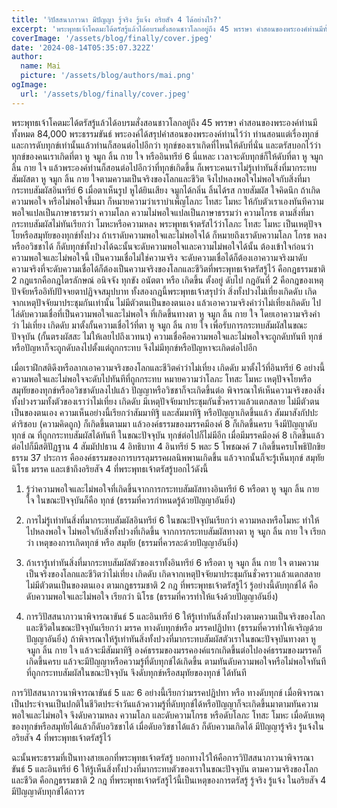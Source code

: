 ```yaml
---
title: 'วิปัสสนาภาวนา มีปัญญา รู้จริง รู้แจ้ง อริยสัจ 4 ได้อย่างไร?'
excerpt: 'พระพุทธเจ้าโคตมะได้ตรัสรู้แล้วได้อบรมสั่งสอนชาวโลกอยู่ถึง 45 พรรษา คำสอนของพระองค์ท่านมีทั้งหมด 84,000 พระธรรมขันธ์ พระองค์ได้สรุปคำสอนของพระองค์ท่านไว้ว่า ท่านสอนแต่เรื่องทุกข์และการดับทุกข์เท่านั้นแล้วท่านก็สอนต่อไปอีกว่า ทุกข์ของเราเกิดที่ไหนให้ดับที่นั่น'
coverImage: '/assets/blog/finally/cover.jpeg'
date: '2024-08-14T05:35:07.322Z'
author:
  name: Mai
  picture: '/assets/blog/authors/mai.png'
ogImage:
  url: '/assets/blog/finally/cover.jpeg'
---
```


พระพุทธเจ้าโคตมะได้ตรัสรู้แล้วได้อบรมสั่งสอนชาวโลกอยู่ถึง 45 พรรษา คำสอนของพระองค์ท่านมีทั้งหมด 84,000 พระธรรมขันธ์ พระองค์ได้สรุปคำสอนของพระองค์ท่านไว้ว่า ท่านสอนแต่เรื่องทุกข์และการดับทุกข์เท่านั้นแล้วท่านก็สอนต่อไปอีกว่า ทุกข์ของเราเกิดที่ไหนให้ดับที่นั่น และตรัสบอกไว้ว่าทุกข์ของคนเราเกิดที่ตา หู จมูก ลิ้น กาย ใจ หรืออินทรีย์ 6 นี่แหละ เวลาจะดับทุกข์ก็ให้ดับที่ตา หู จมูก ลิ้น กาย ใจ แล้วพระองค์ท่านก็สอนต่อไปอีกว่าที่ทุกข์เกิดขึ้น ก็เพราะคนเราไม่รู้เท่าทันสิ่งที่มากระทบสัมผัสตา หู จมูก ลิ้น กาย ใจตามความเป็นจริงของโลกและชีวิต จึงไปหลงพอใจไม่พอใจกับสิ่งที่มากระทบสัมผัสอินทรีย์ 6 เมื่อตาเห็นรูป หูได้ยินเสียง จมูกได้กลิ่น ลิ้นได้รส กายสัมผัส ใจคิดนึก ถ้าเกิดความพอใจ หรือไม่พอใจขึ้นมา ก็หมายความว่าเราบำเพ็ญโลภะ โทสะ โมหะ ให้กับตัวเราเองทันทีความพอใจแปลเป็นภาษาธรรมว่า ความโลภ ความไม่พอใจแปลเป็นภาษาธรรมว่า ความโกรธ ตามสิ่งที่มากระทบสัมผัสไม่ทันเรียกว่า โมหะหรือความหลง พระพุทธเจ้าตรัสไว้ว่าโลภะ โทสะ โมหะ เป็นเหตุปัจจโยหรือสมุทัยของทุกข์ทั้งปวง ถ้าเราดับความพอใจและไม่พอใจได้ ก็หมายถึงเราดับความโลภ โกรธ หลง หรืออวิชชาได้ ก็ดับทุกข์ทั้งปวงได้ฉะนั้นจะดับความพอใจและความไม่พอใจได้นั้น ต้องเข้าใจก่อนว่าความพอใจและไม่พอใจนี้ เป็นความเชื่อไม่ใช่ความจริง จะดับความเชื่อได้ก็ต้องเอาความจริงมาดับ ความจริงที่จะดับความเชื่อได้ก็ต้องเป็นความจริงของโลกและชีวิตที่พระพุทธเจ้าตรัสรู้ไว้ คือกฎธรรมชาติ 2 กฎแรกคือกฎไตรลักษณ์ อนิจจัง ทุกขัง อนัตตา หรือ เกิดขึ้น ตั้งอยู่ ดับไป กฎอันที่ 2 คือกฎของเหตุปัจจัยหรืออิทัปปัจจยตาปฏิจจสมุปบาท ทั้งสองกฎนี้พระพุทธเจ้าสรุปว่า สิ่งทั้งปวงไม่เที่ยงเกิดดับ เกิดจากเหตุปัจจัยมาประชุมกันเท่านั้น ไม่มีตัวตนเป็นของตนเอง แล้วเอาความจริงคำว่าไม่เที่ยงเกิดดับ ไปไล่ดับความเชื่อที่เป็นความพอใจและไม่พอใจ ที่เกิดขึ้นทางตา หู จมูก ลิ้น กาย ใจ โดยเอาความจริงคำว่า ไม่เที่ยง เกิดดับ มาตั้งกั้นความเชื่อไว้ที่ตา หู จมูก ลิ้น กาย ใจ เพื่อรับการกระทบสัมผัสในขณะปัจจุบัน (กั้นตรงผัสสะ ไม่ให้เลยไปถึงเวทนา) ความเชื่อคือความพอใจและไม่พอใจจะถูกดับทันที ทุกข์หรือปัญหาก็จะถูกดับลงไปตั้งแต่ถูกกระทบ จึงไม่มีทุกข์หรือปัญหาจะเกิดต่อไปอีก

เมื่อเราฝึกสติดึงหรือลากเอาความจริงของโลกและชีวิตคำว่าไม่เที่ยง เกิดดับ มาตั้งไว้ที่อินทรีย์ 6 อย่างนี้ ความพอใจและไม่พอใจจะดับไปทันทีที่ถูกกระทบ หมายความว่าโลภะ โทสะ โมหะ เหตุปัจจโยหรือสมุทัยของทุกข์หรืออวิชชาดับลงไปแล้ว ปัญญาหรือวิชชาก็จะเกิดขึ้นต่อ พิจารณาให้เห็นความจริงของสิ่งทั้งปวงรวมทั้งตัวของเราว่าไม่เที่ยง เกิดดับ มีเหตุปัจจัยมาประชุมกันชั่วคราวแล้วแตกสลาย ไม่มีตัวตนเป็นของตนเอง ความเห็นอย่างนี้เรียกว่าสัมมาทิฐิ และสัมมาทิฐิ หรือปัญญาเกิดขึ้นแล้ว สัมมาสังกัปปะ ดำริชอบ (ความคิดถูก) ก็เกิดขึ้นตามมา แล้วองค์ธรรมของมรรคมีองค์ 8 ก็เกิดขึ้นครบ จึงมีปัญญาดับทุกข์ ณ ที่ถูกกระทบสัมผัสได้ทันที ในขณะปัจจุบัน ทุกข์ต่อไปก็ไม่มีอีก เมื่อมีมรรคมีองค์ 8 เกิดขึ้นแล้ว ต่อไปก็มีสติปัฏฐาน 4 สัมมัปปธาน 4 อิทธิบาท 4 อินทรีย์ 5 พละ 5 โพชฌงค์ 7 เกิดขึ้นครบโพธิปักขิยธรรม 37 ประการ คือองค์ธรรมของการบรรลุมรรคผลนิพพานเกิดขึ้น แล้วจากนั้นก็จะรู้เห็นทุกข์ สมุทัย นิโรธ มรรค และเข้าถึงอริยสัจ 4 ที่พระพุทธเจ้าตรัสรู้บอกไว้ดังนี้

1. รู้ว่าความพอใจและไม่พอใจที่เกิดขึ้นจากการกระทบสัมผัสทางอินทรีย์ 6 หรือตา หู จมูก ลิ้น กาย ใจ ในขณะปัจจุบันก็คือ ทุกข์ (ธรรมที่ควรกำหนดรู้ด้วยปัญญาอันยิ่ง)

2. การไม่รู้เท่าทันสิ่งที่มากระทบสัมผัสอินทรีย์ 6 ในขณะปัจจุบันเรียกว่า ความหลงหรือโมหะ ทำให้ไปหลงพอใจ ไม่พอใจกับสิ่งทั้งปวงที่เกิดขึ้น จากการกระทบสัมผัสทางตา หู จมูก ลิ้น กาย ใจ เรียกว่า เหตุของการเกิดทุกข์ หรือ สมุทัย (ธรรมที่ควรละด้วยปัญญาอันยิ่ง)

3. ถ้าเรารู้เท่าทันสิ่งที่มากระทบสัมผัสตัวของเราทั้งอินทรีย์ 6 หรือตา หู จมูก ลิ้น กาย ใจ ตามความเป็นจริงของโลกและชีวิตว่าไม่เที่ยง เกิดดับ เกิดจากเหตุปัจจัยมาประชุมกันชั่วคราวแล้วแตกสลาย ไม่มีตัวตนเป็นของตนเอง ตามกฎธรรมชาติ 2 กฎ ที่พระพุทธเจ้าตรัสรู้ไว้ รู้อย่างนี้ดับทุกข์ได้ คือดับความพอใจและไม่พอใจ เรียกว่า นิโรธ (ธรรมที่ควรทำให้แจ้งด้วยปัญญาอันยิ่ง)

4. การวิปัสสนาภาวนาพิจารณาขันธ์ 5 และอินทรีย์ 6 ให้รู้เท่าทันสิ่งทั้งปวงตามความเป็นจริงของโลกและชีวิตในขณะปัจจุบันเรียกว่า มรรค ทางดับทุกข์หรือ มรรคปฏิปทา (ธรรมที่ควรทำให้เจริญด้วยปัญญาอันยิ่ง) ถ้าพิจารณาให้รู้เท่าทันสิ่งทั้งปวงที่มากระทบสัมผัสตัวเราในขณะปัจจุบันทางตา หู จมูก ลิ้น กาย ใจ แล้วจะมีสัมมาทิฐิ องค์ธรรมของมรรคองค์แรกเกิดขึ้นต่อไปองค์ธรรมของมรรคก็เกิดขึ้นครบ แล้วจะมีปัญญาหรือความรู้ที่ดับทุกข์ได้เกิดขึ้น ตามทันดับความพอใจหรือไม่พอใจทันทีที่ถูกกระทบสัมผัสในขณะปัจจุบัน จึงดับทุกข์หรือสมุทัยของทุกข์ ได้ทันที

การวิปัสสนาภาวนาพิจารณาขันธ์ 5 และ 6 อย่างนี้เรียกว่ามรรคปฏิปทา หรือ ทางดับทุกข์ เมื่อพิจารณาเป็นประจำจนเป็นปกติในชีวิตประจำวันแล้วความรู้ที่ดับทุกข์ได้หรือปัญญาก็จะเกิดขึ้นมาตามทันความพอใจและไม่พอใจ จึงดับความหลง ความโลภ และดับความโกรธ หรือดับโลภะ โทสะ โมหะ เมื่อดับเหตุของทุกข์หรือสมุทัยได้แล้วก็ดับอวิชชาได้ เมื่อดับอวิชชาได้แล้ว ก็ดับความเกิดได้ มีปัญญารู้จริง รู้แจ้งในอริยสัจ 4 ที่พระพุทธเจ้าตรัสรู้ไว้

ฉะนั้นพระธรรมที่เป็นทางสายเอกที่พระพุทธเจ้าตรัสรู้ บอกทางไว้ให้คือการวิปัสสนาภาวนาพิจารณาขันธ์ 5 และอินทรีย์ 6 ให้รู้เห็นสิ่งทั้งปวงที่มากระทบตัวของเราในขณะปัจจุบัน ตามความจริงของโลกและชีวิต คือกฎธรรมชาติ 2 กฎ ที่พระพุทธเจ้าตรัสรู้ไว้นี้เป็นเหตุของการตรัสรู้ รู้จริง รู้แจ้ง ในอริยสัจ 4 มีปัญญาดับทุกข์ได้ถาวร
